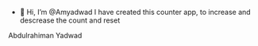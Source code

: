 - 👋 Hi, I’m @Amyadwad
I have created this counter app, to increase and descrease the count and reset

Abdulrahiman Yadwad

